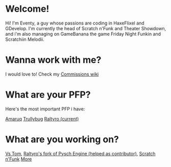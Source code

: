 # Welcome!

Hi! I'm Eventy, a guy whose passions are coding in HaxeFlixel and GDevelop. I'm currently the head of Scratch n'Funk and Theater Showdown, and i'm also managing on GameBanana the game Friday Night Funkin and Scratchiin Melodii.

# Wanna work with me?

I would love to! Check my [Commissions wiki](./work.md)

# What are your PFP?

Here's the most important PFP i have:

[Amaruq](./avatars/amaruq.gif)
[Trullybug](./avatars/trullybug.png)
[Raltyro (current)](./avatars/raltyro.jpg)

# What are you working on?

[Vs Tom](https://gamebanana.com/mods/381638), 
[Raltyro's fork of Pysch Engine (helped as contributor)](./assets/raltVideo.mp4),
[Scratch n'Funk](https://gamebanana.com/wips/70891)
[More](https://github.com/Eventretta)
